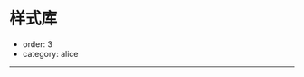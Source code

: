 # 样式库

- order: 3
- category: alice

---

<link type="text/css" rel="stylesheet" media="screen" href="../static/allinone/dist/allinone-full.css">

<div class="alice-modules"></div>

<script>
seajs.use(['$', 'gallery/underscore/1.4.3/underscore'], function($, _) {
    $.getJSON('../static/allinone/package.json', function(data) {
        var html = '\
            <div class="module">\
                <h2 class="module-title"></h2>\
                <div class="module-code"></div>\
            </div>';
        var deps = _.pairs(data.dependencies);
        _.each(deps, function(dep) {
            var moduleNode = $(html);
            moduleNode.find('.module-title').html(dep[0]);
            moduleNode.find('.module-code').load('/' + dep[0] + ' .nico-insert-code');
            moduleNode.appendTo('.alice-modules');
        });
    });
});
</script>
